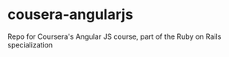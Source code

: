 # cousera-angularjs
Repo for Coursera's Angular JS course, part of the Ruby on Rails specialization
